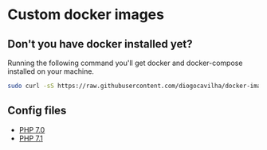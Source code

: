 # Custom docker images

## Don't you have docker installed yet?

Running the following command you'll get docker and docker-compose installed on your machine.

```sh
sudo curl -sS https://raw.githubusercontent.com/diogocavilha/docker-images/docker.sh | sh
```

## Config files

- [PHP 7.0](https://github.com/diogocavilha/docker-images/tree/master/php/7.0)
- [PHP 7.1](https://github.com/diogocavilha/docker-images/tree/master/php/7.1)

